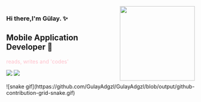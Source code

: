 <img src ="https://media.giphy.com/media/VbnUQpnihPSIgIXuZv/giphy.gif" align="right" width="200" height="200">


### Hi there,I'm Gülay. :sparkles:

## Mobile Application Developer 🫶

<font color="pink">reads, writes and 'codes'</font>

<div>  
  <a href = "mailto:glyadgzl@hotmail.com"><img src="https://img.shields.io/badge/-Gmail-%23333?style=for-the-badge&logo=gmail&logoColor=white" target="_blank"></a>
  <a href="https://www.linkedin.com/in/g%C3%BClay-ad%C4%B1g%C3%BCzel/" target="_blank"><img src="https://img.shields.io/badge/-LinkedIn-%230077B5?style=for-the-badge&logo=linkedin&logoColor=white" target="_blank"></a> 
  
</div>



<br/>
<div>
  ![snake gif](httpas://github.com/GulayAdgzl/GulayAdgzl/blob/output/github-contribution-grid-snake.gif)
  </div>
